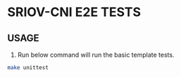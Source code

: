 # SRIOV-CNI E2E TESTS

## USAGE

1. Run below command will run the basic template tests.

```bash
make unittest
```
